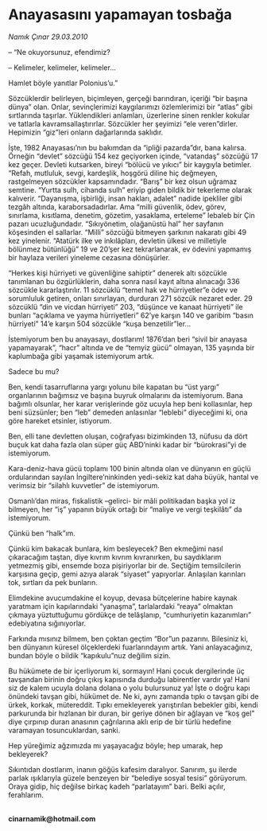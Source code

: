 # Anayasasını yapamayan tosbağa

*Namık Çınar 29.03.2010*

<div class="yazi"><p>– “Ne okuyorsunuz, efendimiz?</p>
<p>– Kelimeler, kelimeler, kelimeler...</p>
<p>Hamlet böyle yanıtlar Polonius’u.”</p>
<p>Sözcüklerdir belirleyen, biçimleyen, gerçeği barındıran, içeriği “bir başına dünya” olan. Onlar, sevinçlerimizi kaygılarımızı özlemlerimizi bir “atlas” gibi sırtlarında taşırlar. Yüklendikleri anlamları, üzerlerine sinen renkler kokular ve tatlarla kavramsallaştırırlar. Sözcükler her şeyimizi “ele veren”dirler. Hepimizin “giz”leri onların dağarlarında saklıdır.</p>
<p>İşte, 1982 Anayasası’nın bu bakımdan da “ipliği pazarda”dır, bana kalırsa. Örneğin “devlet” sözcüğü 154 kez geçiyorken içinde, “vatandaş” sözcüğü 17 kez geçer. Devleti kutsarken, bireyi “bölücü ve yıkıcı” bir kaygıyla betimler. “Refah, mutluluk, sevgi, kardeşlik, hoşgörü diline hiç değmeyen, rastgelmeyen sözcükler kapsamındadır. “Barış” bir kez olsun uğramaz semtine. “Yurtta sulh, cihanda sulh” eriyip giden bildik bir tekerleme olarak kalıverir. “Dayanışma, işbirliği, insan hakları, adalet” nadide ipekliler gibi tezgâh altında, karaborsadadırlar. Ama “milli güvenlik, ödev, görev, sınırlama, kısıtlama, denetim, gözetim, yasaklama, erteleme” lebaleb bir Çin pazarı ucuzluğundadır. “Sıkıyönetim, olağanüstü hal” her sayfanın köşesinden el sallarlar. “Milli” sözcüğü bitmeyen şarkının nakaratı gibi 49 kez yinelenir. “Atatürk ilke ve inkılâpları, devletin ülkesi ve milletiyle bölünmez bütünlüğü” 19 ve 20’şer kez tekrarlanarak, ev ödevini yapmamış bir haylaza verileri yineleme cezasına dönüşürler.</p>
<p>“Herkes kişi hürriyeti ve güvenliğine sahiptir” denerek altı sözcükle tanımlanan bu özgürlüklerin, daha sonra nasıl kayıt altına alınacağı 336 sözcükle kararlaştırılır. 11 sözcüklü “temel hak ve hürriyetler”e ödev ve sorumluluk getiren, onları sınırlayan, durduran 271 sözcük nezaret eder. 29 sözcüklü “din ve vicdan hürriyeti” 203, “düşünce ve kanaat hürriyeti” ile bunları “açıklama ve yayma hürriyetleri” 62’ye karşın 140 ve garibim “basın hürriyeti” 14’e karşın 504 sözcükle “kuşa benzetilir”ler...</p>
<p>İstemiyorum ben bu anayasayı, dostlarım! 1876’dan beri “sivil bir anayasa yapamayarak”, “hacr” altında ve de “temyiz gücü” olmayan, 135 yaşında bir kaplumbağa gibi yaşamak istemiyorum artık.</p>
<p>Sadece bu mu?</p>
<p>Ben, kendi tasarruflarına yargı yolunu bile kapatan bu “üst yargı” organlarının bağımsız ve başına buyruk olmalarını da istemiyorum. Bana bağımlı olsunlar, her karar verişlerinde göz ucuyla hep beni kollasınlar, hep beni süzsünler; ben “leb” demeden anlasınlar “leblebi” diyeceğimi ki, ona göre hareket etsinler, istiyorum.</p>
<p>Ben, elli tane devletten oluşan, coğrafyası bizimkinden 13, nüfusu da dört buçuk kat daha fazla olan süper güç ABD’ninki kadar bir “bürokrasi”yi de istemiyorum.</p>
<p>Kara-deniz-hava gücü toplamı 100 binin altında olan ve dünyanın en güçlü ordularından sayılan İngiltere’ninkinden yedi-sekiz kat daha büyük, hantal ve verimsiz bir “silahlı kuvvetler” de istemiyorum.</p>
<p>Osmanlı’dan miras, fiskalistik –gelirci- bir mâli politikadan başka yol iz bilmeyen, her “iş” yapanın büyük ortağı bir “maliye ve vergi teşkilâtı” da istemiyorum.</p>
<p>Çünkü ben “halk”ım.</p>
<p>Çünkü kim bakacak bunlara, kim besleyecek? Ben ekmeğimi nasıl çıkaracağım taştan, diye kıvrım kıvrım kıvranırken, bu saydıklarım yetmezmiş gibi, ensemde boza pişiriyorlar bir de. Seçtiğim temsilcilerin karşısına geçip, gemi azıya alarak “siyaset” yapıyorlar. Anlaşılan karınları tok, sırtları da pek bunların.</p>
<p>Elimdekine avucumdakine el koyup, devasa bütçelerine habire kaynak yaratmam için kapılarındaki “yanaşma”, tarlalardaki “reaya” olmaktan çıkmaya yüztuttuğumu gördükçe de telâşlanıp, “cumhuriyetin kazanımları” edebiyatına sığınıyorlar.</p>
<p>Farkında mısınız bilmem, ben çoktan geçtim “Bor”un pazarını. Bilesiniz ki, ben dünyanın küresel ölçeklerdeki fuarlarındayım artık. Yani anlayacağınız, bundan böyle o bildik “kapıkulu”nuz değilim sizin.</p>
<p>Bu hükümete de bir içerliyorum ki, sormayın! Hani çocuk dergilerinde üç tavşandan birinin doğru çıkış kapısında durduğu labirentler vardır ya! Hani siz de kalem ucuyla dolana dolana o yolu bulursunuz ya! İşte o doğru kapı önündeki tavşan gibi, hükümet de. Ne ki, aynı zamanda tıpkı o tavşan gibi de ürkek, korkak, mütereddit. Tıpkı emekleyerek yarıştırılan bebekler gibi, kendi parkurunda bir hızlanan bir duran, bir geriye dönen bir ağlayan ve “koş gel” diye çırpınıp duran anasının çağrılarına aklı erip de bir türlü hedefine varamayan tosuncuklardan, sanki.</p>
<p>Hep yüreğimiz ağzımızda mı yaşayacağız böyle; hep umarak, hep bekleyerek?</p>
<p>Sıkıntıdan dostlarım, inanın göğüs kafesim daralıyor. Sanırım, şu ilerde parlak ışıklarıyla güzele benzeyen bir “belediye sosyal tesisi” görüyorum. Oraya gidip, hiç değilse birkaç kadeh “parlatayım” bari. Belki açılır, ferahlarım.</p>
<p><b><br/>cinarnamik@hotmail.com</b></p></div>
